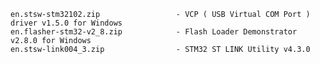     en.stsw-stm32102.zip                 - VCP ( USB Virtual COM Port ) driver v1.5.0 for Windows
    en.flasher-stm32-v2_8.zip            - Flash Loader Demonstrator v2.8.0 for Windows
    en.stsw-link004_3.zip                - STM32 ST LINK Utility v4.3.0
